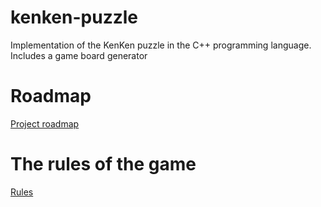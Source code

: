# kenken-puzzle
Implementation of the KenKen puzzle in the C++ programming language. Includes a game board generator

# Roadmap
[Project roadmap](https://github.com/Xephyanth/kenken-puzzle/wiki/Roadmap)

# The rules of the game
[Rules](https://github.com/Xephyanth/kenken-puzzle/wiki/The-rules-of-the-game)
